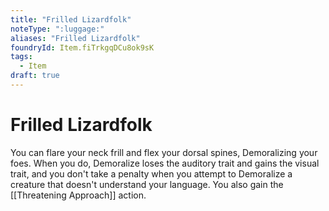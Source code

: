 ```yaml
---
title: "Frilled Lizardfolk"
noteType: ":luggage:"
aliases: "Frilled Lizardfolk"
foundryId: Item.fiTrkgqDCu8ok9sK
tags:
  - Item
draft: true
---
```


# Frilled Lizardfolk

You can flare your neck frill and flex your dorsal spines, Demoralizing your foes. When you do, Demoralize loses the auditory trait and gains the visual trait, and you don't take a penalty when you attempt to Demoralize a creature that doesn't understand your language. You also gain the [[Threatening Approach]] action.

